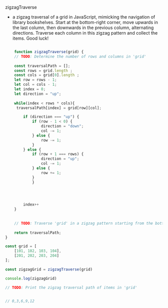 zigzagTraverse

- a zigzag traversal of a grid in JavaScript, mimicking the navigation of library bookshelves. Start at the bottom-right corner, move upwards in the last column, then downwards in the previous column, alternating directions. Traverse each column in this zigzag pattern and collect the items. Good luck!

```js

	function zigzagTraverse(grid) {
    // TODO: Determine the number of rows and columns in 'grid'
    
    const traversalPath = [];
    const rows = grid.length ;
    const cols = grid[0].length ;
    let row = rows - 1;
    let col = cols - 1;
    let index = 0;
    let direction = "up";
    
    while(index < rows * cols){
     traversalPath[index] = grid[row][col];

        if (direction === "up") {
            if (row - 1 < 0) {
                direction = "down";
                col -= 1;
            } else {
                row -= 1;
            }
        } else {
            if (row + 1 === rows) {
                direction = "up";
                col -= 1;
            } else {
                row += 1;
            }
            }
       



        index++
    }
    
    
    // TODO: Traverse 'grid' in a zigzag pattern starting from the bottom right
    
    return traversalPath;
}

const grid = [
    [101, 102, 103, 104],
    [201, 202, 203, 204]
];

const zigzagGrid = zigzagTraverse(grid)

console.log(zigzagGrid)

// TODO: Print the zigzag traversal path of items in 'grid'


// 0,3,6,9,12


```
